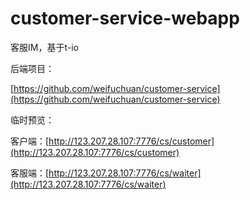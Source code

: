 # customer-service-webapp

客服IM，基于t-io

后端项目：

[https://github.com/weifuchuan/customer-service](https://github.com/weifuchuan/customer-service)

临时预览：

客户端：[http://123.207.28.107:7776/cs/customer](http://123.207.28.107:7776/cs/customer)

客服端：[http://123.207.28.107:7776/cs/waiter](http://123.207.28.107:7776/cs/waiter)
